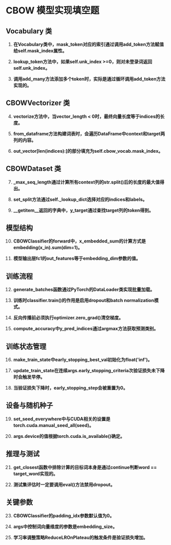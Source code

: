 # CBOW 模型实现填空题

## Vocabulary 类

1. **在Vocabulary类中，mask_token对应的索引通过调用add_token方法赋值给self.mask_index属性。**

2. **lookup_token方法中，如果self.unk_index >=0，则对未登录词返回self.unk_index。**

3. **调用add_many方法添加多个token时，实际是通过循环调用add_token方法实现的。**

## CBOWVectorizer 类

4. **vectorize方法中，当vector_length < 0时，最终向量长度等于indices的长度。**

5. **from_dataframe方法构建词表时，会遍历DataFrame中context和target两列的内容。**

6. **out_vector[len(indices):]的部分填充为self.cbow_vocab.mask_index。**

## CBOWDataset 类

7. **_max_seq_length通过计算所有context列的str.split()后的长度的最大值得出。**

8. **set_split方法通过self._lookup_dict选择对应的indices和labels。**

9. **__getitem__返回的字典中，y_target通过查找target列的token得到。**

## 模型结构

10. **CBOWClassifier的forward中，x_embedded_sum的计算方式是embedding(x_in).sum(dim=1)。**

11. **模型输出层fc1的out_features等于embedding_dim参数的值。**

## 训练流程

12. **generate_batches函数通过PyTorch的DataLoader类实现批量加载。**

13. **训练时classifier.train()的作用是启用dropout和batch normalization模式。**

14. **反向传播前必须执行optimizer.zero_grad()清空梯度。**

15. **compute_accuracy中y_pred_indices通过argmax方法获取预测类别。**

## 训练状态管理

16. **make_train_state中early_stopping_best_val初始化为float('inf')。**

17. **update_train_state在连续args.early_stopping_criteria次验证损失未下降时会触发早停。**

18. **当验证损失下降时，early_stopping_step会被重置为0。**

## 设备与随机种子

19. **set_seed_everywhere中与CUDA相关的设置是torch.cuda.manual_seed_all(seed)。**

20. **args.device的值根据torch.cuda.is_available()确定。**

## 推理与测试

21. **get_closest函数中排除计算的目标词本身是通过continue判断word == target_word实现的。**

22. **测试集评估时一定要调用eval()方法禁用dropout。**

## 关键参数

23. **CBOWClassifier的padding_idx参数默认值为0。**

24. **args中控制词向量维度的参数是embedding_size。**

25. **学习率调整策略ReduceLROnPlateau的触发条件是验证损失增加。**
